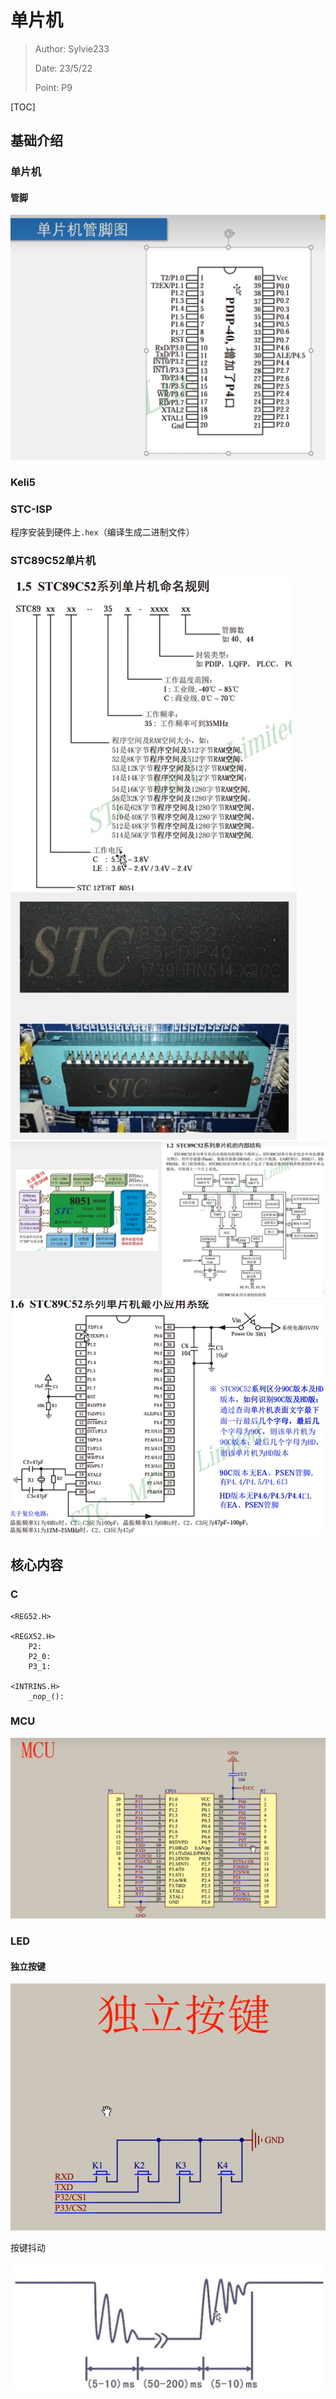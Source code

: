 # 单片机

> Author: Sylvie233
>
> Date: 23/5/22
>
> Point: P9

[TOC]

## 基础介绍

### 单片机

#### 管脚

<img src="单片机.assets/image-20230522213011374.png" alt="image-20230522213011374" style="zoom:67%;" />















### Keli5





### STC-ISP

程序安装到硬件上`.hex`（编译生成二进制文件）







### STC89C52单片机

<img src="单片机.assets/image-20230522212446217.png" alt="image-20230522212446217" style="zoom:67%;" />

<img src="单片机.assets/image-20230522212518520.png" alt="image-20230522212518520" style="zoom:67%;" />

<img src="单片机.assets/image-20230522212903323.png" alt="image-20230522212903323" style="zoom:67%;" />



<img src="单片机.assets/image-20230522213216973.png" alt="image-20230522213216973" style="zoom:67%;" />





## 核心内容

### C

```
<REG52.H>

<REGX52.H>
	P2:
    P2_0:
    P3_1:
	
<INTRINS.H>
	_nop_():
```



### MCU

<img src="单片机.assets/image-20230523124520556.png" alt="image-20230523124520556" style="zoom:67%;" />





### LED





#### 独立按键

<img src="单片机.assets/image-20230523124351069.png" alt="image-20230523124351069" style="zoom:67%;" />



按键抖动

<img src="单片机.assets/image-20230523130651285.png" alt="image-20230523130651285" style="zoom:67%;" />











